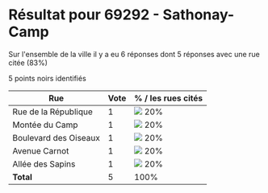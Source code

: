 # Résultat pour 69292 - Sathonay-Camp

Sur l'ensemble de la ville il y a eu 6 réponses dont 5 réponses avec une rue citée (83%)

5 points noirs identifiés

| Rue | Vote | % / les rues cités|
|-----|------|-------------------|
| Rue de la République | 1 | <img src="../../img/bar_20.gif" />&nbsp;20%|
| Montée du Camp | 1 | <img src="../../img/bar_20.gif" />&nbsp;20%|
| Boulevard des Oiseaux | 1 | <img src="../../img/bar_20.gif" />&nbsp;20%|
| Avenue Carnot | 1 | <img src="../../img/bar_20.gif" />&nbsp;20%|
| Allée des Sapins | 1 | <img src="../../img/bar_20.gif" />&nbsp;20%|
| **Total** | 5 | 100%|
